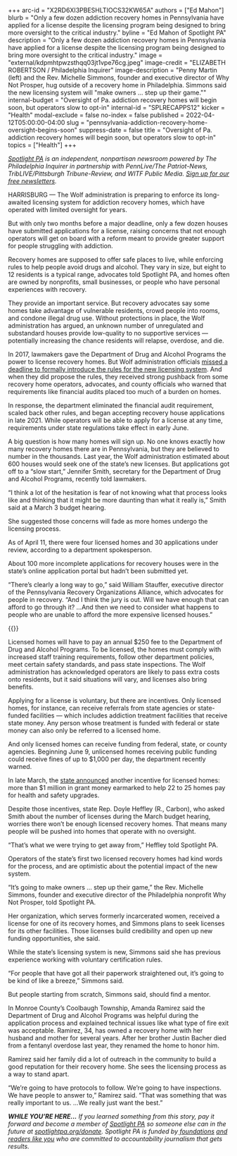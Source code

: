 +++
arc-id = "X2RD6XI3PBESHLTIOCS32KW65A"
authors = ["Ed Mahon"]
blurb = "Only a few dozen addiction recovery homes in Pennsylvania have applied for a license despite the licensing program being designed to bring more oversight to the critical industry."
byline = "Ed Mahon of Spotlight PA"
description = "Only a few dozen addiction recovery homes in Pennsylvania have applied for a license despite the licensing program being designed to bring more oversight to the critical industry."
image = "external/kdpmhtpwzsthqq03jt1vpe76cg.jpeg"
image-credit = "ELIZABETH ROBERTSON / Philadelphia Inquirer"
image-description = "Penny Martin (left) and the Rev. Michelle Simmons, founder and executive director of Why Not Prosper, hug outside of a recovery home in Philadelphia. Simmons said the new licensing system will \"make owners … step up their game.\""
internal-budget = "Oversight of Pa. addiction recovery homes will begin soon, but operators slow to opt-in"
internal-id = "SPLRECAPPS12"
kicker = "Health"
modal-exclude = false
no-index = false
published = 2022-04-12T05:00:00-04:00
slug = "pennsylvania-addiction-recovery-home-oversight-begins-soon"
suppress-date = false
title = "Oversight of Pa. addiction recovery homes will begin soon, but operators slow to opt-in"
topics = ["Health"]
+++

<a href="https://lesspage.com/"><i>Spotlight PA</i></a><i> is an independent, nonpartisan newsroom powered by The Philadelphia Inquirer in partnership with PennLive/The Patriot-News, TribLIVE/Pittsburgh Tribune-Review, and WITF Public Media. </i><a href="https://lesspage.com/newsletters"><i>Sign up for our free newsletters</i></a><i>.</i>

HARRISBURG — The Wolf administration is preparing to enforce its long-awaited licensing system for addiction recovery homes, which have operated with limited oversight for years.

But with only two months before a major deadline, only a few dozen houses have submitted applications for a license, raising concerns that not enough operators will get on board with a reform meant to provide greater support for people struggling with addiction.

Recovery homes are supposed to offer safe places to live, while enforcing rules to help people avoid drugs and alcohol. They vary in size, but eight to 12 residents is a typical range, advocates told Spotlight PA, and homes often are owned by nonprofits, small businesses, or people who have personal experiences with recovery.

<script src="https://lesspage.com/embed.js" async></script><div data-spl-embed-version="1" data-spl-src="https://lesspage.com/embeds/newsletter/"></div>

They provide an important service. But recovery advocates say some homes take advantage of vulnerable residents, crowd people into rooms, and condone illegal drug use. Without protections in place, the Wolf administration has argued, an unknown number of unregulated and substandard houses provide low-quality to no supportive services — potentially increasing the chance residents will relapse, overdose, and die.

In 2017, lawmakers gave the Department of Drug and Alcohol Programs the power to license recovery homes. But Wolf administration officials <a href="https://lesspage.com/news/2021/01/pennsylvania-recovery-homes-oversight-ddap-opioid-addiction/">missed a deadline to formally introduce the rules for the new licensing system</a>. And when they did propose the rules, they received strong pushback from some recovery home operators, advocates, and county officials who warned that requirements like financial audits placed too much of a burden on homes.

In response, the department eliminated the financial audit requirement, scaled back other rules, and began accepting recovery house applications in late 2021. While operators will be able to apply for a license at any time, requirements under state regulations take effect in early June.

A big question is how many homes will sign up. No one knows exactly how many recovery homes there are in Pennsylvania, but they are believed to number in the thousands. Last year, the Wolf administration estimated about 600 houses would seek one of the state’s new licenses. But applications got off to a “slow start,” Jennifer Smith, secretary for the Department of Drug and Alcohol Programs, recently told lawmakers.

“I think a lot of the hesitation is fear of not knowing what that process looks like and thinking that it might be more daunting than what it really is,” Smith said at a March 3 budget hearing.

She suggested those concerns will fade as more homes undergo the licensing process.

As of April 11, there were four licensed homes and 30 applications under review, according to a department spokesperson.

About 100 more incomplete applications for recovery houses were in the state’s online application portal but hadn’t been submitted yet.

“There’s clearly a long way to go,” said William Stauffer, executive director of the Pennsylvania Recovery Organizations Alliance, which advocates for people in recovery. “And I think the jury is out. Will we have enough that can afford to go through it? …And then we need to consider what happens to people who are unable to afford the more expensive licensed houses.”

{{<picture width-ratio="2400" height-ratio="3598" src="external/d4ttjne3k4v2w11d9n4g7j3y38.jpeg" description="The Rev. Michelle Simmons, founder and executive director of Why Not Prosper, points to one of the inspirational messages on the staircase risers at a Why Not Prosper recovery home in Philadelphia. Her organization received a license for one of its recovery homes, and Simmons plans to seek licenses for its other facilities. " caption="The Rev. Michelle Simmons, founder and executive director of Why Not Prosper, points to one of the inspirational messages on the staircase risers at a Why Not Prosper recovery home in Philadelphia. Her organization received a license for one of its recovery homes, and Simmons plans to seek licenses for its other facilities. " credit="ELIZABETH ROBERTSON / Philadelphia Inquirer">}}

Licensed homes will have to pay an annual $250 fee to the Department of Drug and Alcohol Programs. To be licensed, the homes must comply with increased staff training requirements, follow other department policies, meet certain safety standards, and pass state inspections. The Wolf administration has acknowledged operators are likely to pass extra costs onto residents, but it said situations will vary, and licenses also bring benefits.

Applying for a license is voluntary, but there are incentives. Only licensed homes, for instance, can receive referrals from state agencies or state-funded facilities — which includes addiction treatment facilities that receive state money. Any person whose treatment is funded with federal or state money can also only be referred to a licensed home.

And only licensed homes can receive funding from federal, state, or county agencies. Beginning June 9, unlicensed homes receiving public funding could receive fines of up to $1,000 per day, the department recently warned.

In late March, the <a href="https://www.media.pa.gov/pages/DDAP_details.aspx?newsid=215">state announced</a> another incentive for licensed homes: more than $1 million in grant money earmarked to help 22 to 25 homes pay for health and safety upgrades.

Despite those incentives, state Rep. Doyle Heffley (R., Carbon), who asked Smith about the number of licenses during the March budget hearing, worries there won’t be enough licensed recovery homes. That means many people will be pushed into homes that operate with no oversight.

“That’s what we were trying to get away from,” Heffley told Spotlight PA.

Operators of the state’s first two licensed recovery homes had kind words for the process, and are optimistic about the potential impact of the new system.

“It’s going to make owners … step up their game,” the Rev. Michelle Simmons, founder and executive director of the Philadelphia nonprofit Why Not Prosper, told Spotlight PA.

Her organization, which serves formerly incarcerated women, received a license for one of its recovery homes, and Simmons plans to seek licenses for its other facilities. Those licenses build credibility and open up new funding opportunities, she said.

While the state’s licensing system is new, Simmons said she has previous experience working with voluntary certification rules.

“For people that have got all their paperwork straightened out, it’s going to be kind of like a breeze,” Simmons said.

<script src="https://lesspage.com/embed.js" async></script><div data-spl-embed-version="1" data-spl-src="https://lesspage.com/embeds/donate/"></div>

But people starting from scratch, Simmons said, should find a mentor.

In Monroe County’s Coolbaugh Township, Amanda Ramirez said the Department of Drug and Alcohol Programs was helpful during the application process and explained technical issues like what type of fire exit was acceptable. Ramirez, 34, has owned a recovery home with her husband and mother for several years. After her brother Justin Bacher died from a fentanyl overdose last year, they renamed the home to honor him.

Ramirez said her family did a lot of outreach in the community to build a good reputation for their recovery home. She sees the licensing process as a way to stand apart.

“We’re going to have protocols to follow. We’re going to have inspections. We have people to answer to,” Ramirez said. “That was something that was really important to us. …We really just want the best.”

<i><b>WHILE YOU’RE HERE...</b></i><i> If you learned something from this story, pay it forward and become a member of </i><a href="https://lesspage.com/"><i>Spotlight PA</i></a><i> so someone else can in the future at </i><a href="http://spotlightpa.org/donate"><i>spotlightpa.org/donate</i></a><i>. Spotlight PA is funded by</i><a href="https://lesspage.com/support"><i> foundations</i></a><i> </i><a href="https://lesspage.com/support"><i>and readers like you</i></a><i> who are committed to accountability journalism that gets results.</i>

